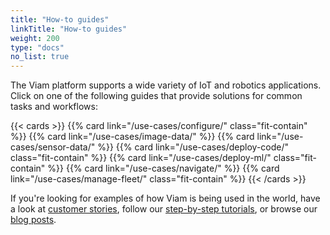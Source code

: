 ```yaml
---
title: "How-to guides"
linkTitle: "How-to guides"
weight: 200
type: "docs"
no_list: true
---
```


The Viam platform supports a wide variety of IoT and robotics applications.
Click on one of the following guides that provide solutions for common tasks and workflows:

{{< cards >}}
{{% card link="/use-cases/configure/" class="fit-contain" %}}
{{% card link="/use-cases/image-data/" %}}
{{% card link="/use-cases/sensor-data/" %}}
{{% card link="/use-cases/deploy-code/" class="fit-contain" %}}
{{% card link="/use-cases/deploy-ml/" class="fit-contain" %}}
{{% card link="/use-cases/navigate/" %}}
{{% card link="/use-cases/manage-fleet/" class="fit-contain" %}}
{{< /cards >}}

If you're looking for examples of how Viam is being used in the world, have a look at [customer stories](https://www.viam.com/customers), follow our [step-by-step tutorials](/tutorials/), or browse our [blog posts](https://www.viam.com/blog?categories=Tutorials).
